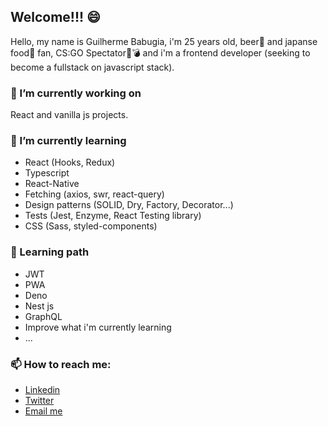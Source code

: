 ## Welcome!!! 😄

Hello, my name is Guilherme Babugia, i'm 25 years old, beer🍺 and japanse food🍣 fan, CS:GO Spectator🔫💣 and i'm a frontend developer (seeking to become a fullstack on javascript stack).

### 🔭 I’m currently working on

React and vanilla js projects.

### 🌱 I’m currently learning

- React (Hooks, Redux)
- Typescript
- React-Native
- Fetching (axios, swr, react-query)
- Design patterns (SOLID, Dry, Factory, Decorator...)
- Tests (Jest, Enzyme, React Testing library)
- CSS (Sass, styled-components)

### 🎯 Learning path

- JWT
- PWA
- Deno
- Nest js
- GraphQL
- Improve what i'm currently learning
- ...

### 📫 How to reach me:

- [Linkedin](https://www.linkedin.com/in/guilherme-babugia/)
- [Twitter](https://twitter.com/guibbg10)
- [Email me](mailto:guibbg12345@gmail.com)
